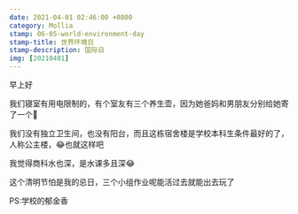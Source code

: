 ```yaml
---
date: 2021-04-01 02:46:00 +0800
category: Mollia
stamp: 06-05-world-environment-day
stamp-title: 世界环境日
stamp-description: 国际日
img: [20210401]
---
```



早上好

我们寝室有用电限制的，有个室友有三个养生壶，因为她爸妈和男朋友分别给她寄了一个🤣

我们没有独立卫生间，也没有阳台，而且这栋宿舍楼是学校本科生条件最好的了，人称公主楼，😂也就这样吧

我觉得商科水也深，是水课多且深😂

这个清明节怕是我的忌日，三个小组作业呢能活过去就能出去玩了

PS:学校的郁金香